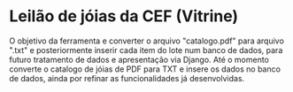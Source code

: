 # Leilão de jóias da CEF (Vitrine)

O objetivo da ferramenta e converter o arquivo "catalogo.pdf" para arquivo ".txt" e posteriormente inserir cada item do lote num banco de dados, para futuro tratamento de dados e apresentação via Django.
Até o momento converte o catalogo de jóias de PDF para TXT e insere os dados no banco de dados, ainda por refinar as funcionalidades já desenvolvidas.
